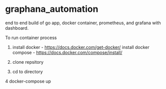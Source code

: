 # graphana_automation
end to end build of go app, docker container, prometheus, and grafana with dashboard.

To run container process

1. install docker - https://docs.docker.com/get-docker/
   install docker compose - https://docs.docker.com/compose/install/
   
2. clone repsitory

3. cd to directory 

4 docker-compose up

